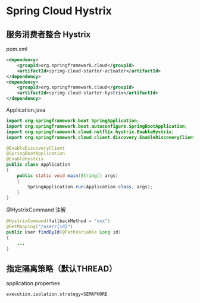 # Spring Cloud Hystrix

## 服务消费者整合 Hystrix
pom.xml
```xml
<dependency>
    <groupId>org.springframework.cloud</groupId>
    <artifactId>spring-cloud-starter-actuator</artifactId>
</dependency>
<dependency>
    <groupId>org.springframework.cloud</groupId>
    <artifactId>spring-cloud-starter-hystrix</artifactId>
</dependency>
```

Application.java
```java
import org.springframework.boot.SpringApplication;
import org.springframework.boot.autoconfigure.SpringBootApplication;
import org.springframework.cloud.netflix.hystrix.EnableHystrix;
import org.springframework.cloud.client.discovery.EnableDiscoveryClient;

@EnableDiscoveryClient
@SpringBootApplication
@EnableHystrix
public class Application
{
    public static void main(String[] args)
    {
        SpringApplication.run(Application.class, args);
    }
}
```

@HystrixCommand 注解
```java
@HystrixCommand(fallbackMethod = "xxx")
@GetMapping("/user/{id}")
public User findById(@PathVariable Long id)
{
    ...
}
```

## 指定隔离策略（默认THREAD）
application.properties
```properties
execution.isolation.strategy=SEMAPHORE
```
